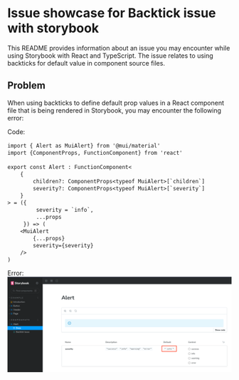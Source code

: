 # Issue showcase for Backtick issue with storybook

This README provides information about an issue you may encounter while using Storybook with React and TypeScript. The issue relates to using backticks for default value in component source files.

## Problem
When using backticks to define default prop values in a React component file that is being rendered in Storybook, you may encounter the following error:

Code:
``` tsx ./src/components/Alert.tsx
import { Alert as MuiAlert} from '@mui/material'
import {ComponentProps, FunctionComponent} from 'react'

export const Alert : FunctionComponent<
    {
        children?: ComponentProps<typeof MuiAlert>[`children`]
        severity?: ComponentProps<typeof MuiAlert>[`severity`]
    }
> = ({
         severity = `info`,
         ...props
     }) => (
    <MuiAlert
        {...props}
        severity={severity}
    />
)
```

Error:
![Error](./backtickIssue.png)

